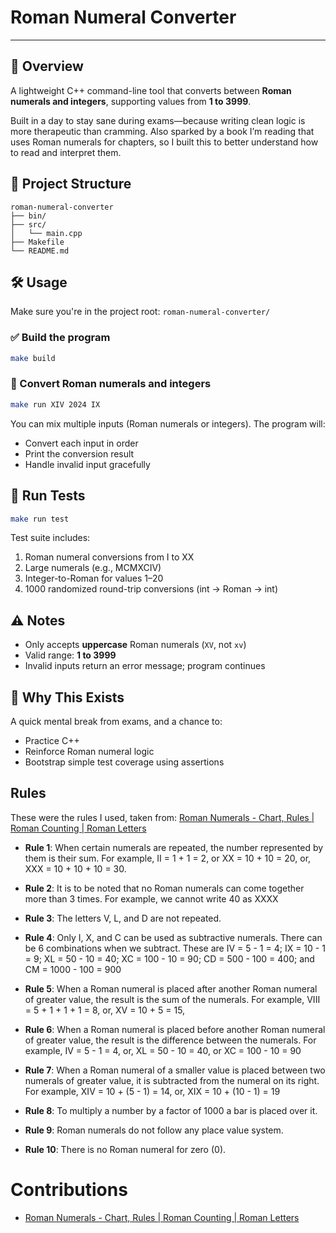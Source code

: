 # Roman Numeral Converter

---

## 🚀 Overview

A lightweight C++ command-line tool that converts between **Roman numerals and integers**, supporting values from **1 to 3999**.

Built in a day to stay sane during exams—because writing clean logic is more therapeutic than cramming. Also sparked by a book I’m reading that uses Roman numerals for chapters, so I built this to better understand how to read and interpret them.

## 📁 Project Structure

```plaintext
roman-numeral-converter
├── bin/
├── src/
│   └── main.cpp
├── Makefile
└── README.md
```

## 🛠️ Usage

Make sure you're in the project root: `roman-numeral-converter/`

### ✅ Build the program

```bash
make build
```

### 🔁 Convert Roman numerals and integers

```bash
make run XIV 2024 IX
```

You can mix multiple inputs (Roman numerals or integers). The program will:

- Convert each input in order
- Print the conversion result
- Handle invalid input gracefully

## 🧪 Run Tests

```bash
make run test
```

Test suite includes:

1. Roman numeral conversions from I to XX
2. Large numerals (e.g., MCMXCIV)
3. Integer-to-Roman for values 1–20
4. 1000 randomized round-trip conversions (int → Roman → int)


## ⚠️ Notes

- Only accepts **uppercase** Roman numerals (`XV`, not `xv`)
- Valid range: **1 to 3999**
- Invalid inputs return an error message; program continues


## 🧠 Why This Exists

A quick mental break from exams, and a chance to:

- Practice C++
- Reinforce Roman numeral logic
- Bootstrap simple test coverage using assertions


## Rules

These were the rules I used, taken from: [Roman Numerals - Chart, Rules | Roman Counting | Roman Letters](https://www.cuemath.com/numbers/roman-numerals/)

- **Rule 1**: When certain numerals are repeated, the number represented by them is their sum. For example, II = 1 + 1 = 2, or XX = 10 + 10 = 20, or, XXX = 10 + 10 + 10 = 30.

- **Rule 2**: It is to be noted that no Roman numerals can come together more than 3 times. For example, we cannot write 40 as XXXX

- **Rule 3**: The letters V, L, and D are not repeated.

- **Rule 4**: Only I, X, and C can be used as subtractive numerals. There can be 6 combinations when we subtract. These are IV = 5 - 1 = 4; IX = 10 - 1 = 9; XL = 50 - 10 = 40; XC = 100 - 10 = 90; CD = 500 - 100 = 400; and CM = 1000 - 100 = 900

- **Rule 5**: When a Roman numeral is placed after another Roman numeral of greater value, the result is the sum of the numerals. For example, VIII = 5 + 1 + 1 + 1 = 8, or, XV = 10 + 5 = 15,

- **Rule 6**: When a Roman numeral is placed before another Roman numeral of greater value, the result is the difference between the numerals. For example, IV = 5 - 1 = 4, or, XL = 50 - 10 = 40, or XC = 100 - 10 = 90

- **Rule 7**: When a Roman numeral of a smaller value is placed between two numerals of greater value, it is subtracted from the numeral on its right. For example, XIV = 10 + (5 - 1) = 14, or, XIX = 10 + (10 - 1) = 19

- **Rule 8**: To multiply a number by a factor of 1000 a bar is placed over it.

- **Rule 9**: Roman numerals do not follow any place value system.

- **Rule 10**: There is no Roman numeral for zero (0).

# Contributions

- [Roman Numerals - Chart, Rules | Roman Counting | Roman Letters](https://www.cuemath.com/numbers/roman-numerals/)
